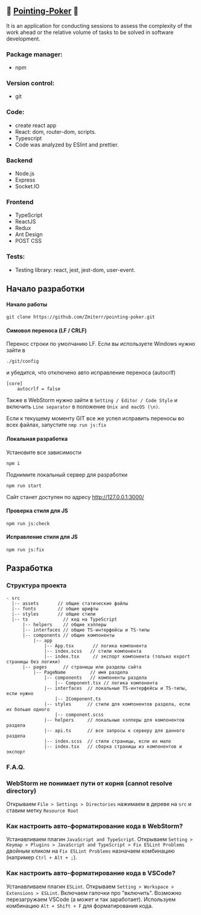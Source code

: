 
## :flower_playing_cards: [Pointing-Poker](https://pointing-pocker-rss.netlify.app) :flower_playing_cards:
It is an application for conducting sessions to assess the complexity of the work ahead or the relative volume of tasks to be solved in software development.


### Package manager:
 * npm

### Version control:
 * git

### Code: 
 * create react app
 * React: dom, router-dom, scripts.
 * Typescript
 * Code was analyzed by ESlint and prettier. 

 ### Backend
 * Node.js
 * Express
 * Socket.IO
 ### Frontend
 * TypeScript
 * ReactJS
 * Redux
 * Ant Design
 * POST CSS

### Tests:
 * Testing library: react, jest, jest-dom, user-event.

## Начало разработки

#### Начало работы

```
git clone https://github.com/Zmiterr/pointing-poker.git
```

#### Симовол переноса (LF / CRLF)
Перенос строки по умолчанию LF. Если вы используете Windows нужно зайти в

```
./git/config
```
и убедится, что отключено авто исправление переноса (autocrlf)

```
[core]
    autocrlf = false
```
Также в WebStorm нужно зайти в ```Setting / Editor / Code Style``` и включить ```Line separator``` в положение ```Unix and macOS (\n)```.

Если к текущему моменту GIT все же успел исправить переносы во всех файлах, запустите ```nmp run js:fix```

#### Локальная разработка

Установите все зависимости
```
npm i
```

Поднимите локальный сервер для разработки
```
npm run start
```

Сайт станет доступен по адресу http://127.0.0.1:3000/

#### Проверка стиля для JS

```
npm run js:check
```

#### Исправление стиля для JS

```
npm run js:fix
```

## Разработка

### Структура проекта

```
- src
  |-- assets       // общие статические файлы
  |-- fonts        // общие шрифты
  |-- styles       // общие стили
  |-- ts             // код на TypeScript
      |-- helpers    // общие хэлперы
      |-- interfaces // общие TS-интерфейсы и TS-типы
      |-- components // общие компоненты
          |-- app
              |-- App.tsx       // логика компонента
              |-- index.scss   // стили компонента
              |-- index.tsx     // экспорт компонента (только export страницы без логики)
      |-- pages      // страницы или разделы сайта
          |-- PageName         // имя раздела
              |-- components   // компоненты раздела
                  |-- Component.tsx // логика компонента
              |-- interfaces  // локальные TS-интерфейсы и TS-типы, если нужно
                  |-- IComponent.ts
              |-- styles      // стили для компонентов раздела, если их больше одного
                  |-- component.scss
              |-- helpers     // локальные хэлперы для компонентов раздела
              |-- api.ts      // все запросы к серверу для данного раздела
              |-- index.scss  // стили страницы, если их мало
              |-- index.tsx   // сборка страницы из компонентов и экспорт

```

### F.A.Q.

### WebStorm не понимает пути от корня (cannot resolve directory)

Открываем ```File > Settings > Directories``` нажимаем в дереве на ```src``` и ставим метку ```Resource Root```

### Как настроить авто-форматирование кода в WebStorm?

Устанавливаем плагин ```JavaScript and TypeScript```. Открываем ```Setting > Keymap > Plugins > JavaScript and TypeScript > Fix ESLint Problems``` двойным кликом на ```Fix ESLint Problems``` назначаем комбинацию (например ```Ctrl + Alt + ;```).

### Как настроить авто-форматирование кода в VSCode?

Устанавливаем плагин ```ESLint```. Открываем ```Setting > Workspace > Extensions > ESLint```. Включаем галочки про "включить". Возможно перезагружаем VSCode (а может и так заработает). Используем комбинацию ```Alt + Shift + F``` для форматирования кода.
